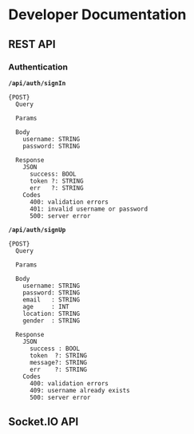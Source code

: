 # Developer Documentation

## REST API

### Authentication

**`/api/auth/signIn`**

```plaintext
{POST}
  Query

  Params

  Body
    username: STRING
    password: STRING

  Response
    JSON
      success: BOOL
      token ?: STRING
      err   ?: STRING
    Codes
      400: validation errors
      401: invalid username or password
      500: server error
```

**`/api/auth/signUp`**

```plaintext
{POST}
  Query

  Params

  Body
    username: STRING
    password: STRING
    email   : STRING
    age     : INT
    location: STRING
    gender  : STRING

  Response
    JSON
      success : BOOL
      token  ?: STRING
      message?: STRING
      err    ?: STRING
    Codes
      400: validation errors
      409: username already exists
      500: server error
```

## Socket.IO API
